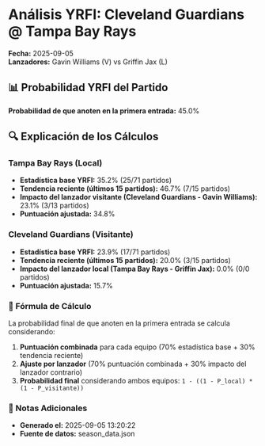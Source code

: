 # Análisis YRFI: Cleveland Guardians @ Tampa Bay Rays

**Fecha:** 2025-09-05  
**Lanzadores:** Gavin Williams (V) vs Griffin Jax (L)

## 📊 Probabilidad YRFI del Partido

**Probabilidad de que anoten en la primera entrada:** 45.0%

## 🔍 Explicación de los Cálculos

### Tampa Bay Rays (Local)
- **Estadística base YRFI:** 35.2% (25/71 partidos)
- **Tendencia reciente (últimos 15 partidos):** 46.7% (7/15 partidos)
- **Impacto del lanzador visitante (Cleveland Guardians - Gavin Williams):** 23.1% (3/13 partidos)
- **Puntuación ajustada:** 34.8%

### Cleveland Guardians (Visitante)
- **Estadística base YRFI:** 23.9% (17/71 partidos)
- **Tendencia reciente (últimos 15 partidos):** 20.0% (3/15 partidos)
- **Impacto del lanzador local (Tampa Bay Rays - Griffin Jax):** 0.0% (0/0 partidos)
- **Puntuación ajustada:** 15.7%

### 📝 Fórmula de Cálculo

La probabilidad final de que anoten en la primera entrada se calcula considerando:
1. **Puntuación combinada** para cada equipo (70% estadística base + 30% tendencia reciente)
2. **Ajuste por lanzador** (70% puntuación combinada + 30% impacto del lanzador contrario)
3. **Probabilidad final** considerando ambos equipos: `1 - ((1 - P_local) * (1 - P_visitante))`

### 📌 Notas Adicionales

- **Generado el:** 2025-09-05 13:20:22
- **Fuente de datos:** season_data.json
